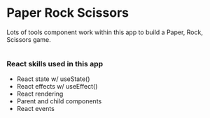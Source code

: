 # Paper Rock Scissors

Lots of tools component work within this app to build a Paper, Rock, Scissors game.

![]()

### React skills used in this app

- React state w/ useState()
- React effects w/ useEffect()
- React rendering
- Parent and child components
- React events
